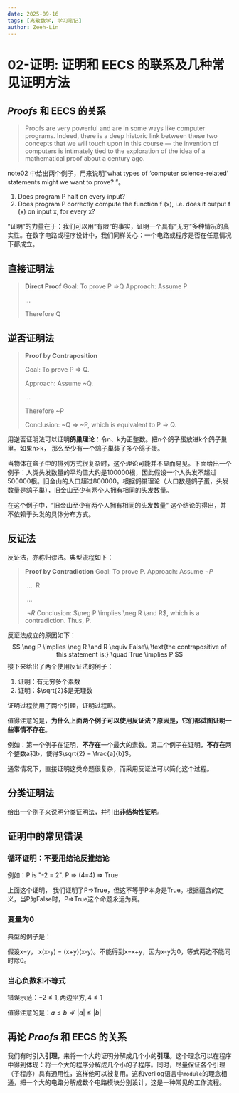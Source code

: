 ```yaml
---
date: 2025-09-16
tags: [离散数学, 学习笔记]
author: Zeeh-Lin
---
```


# 02-证明: 证明和 EECS 的联系及几种常见证明方法

## *Proofs* 和 EECS 的关系

>Proofs are very powerful and are in some ways like computer programs. Indeed, there is a deep historic link between these two concepts that we will touch upon in this course — the invention of computers is intimately tied to the exploration of the idea of a mathematical proof about a century ago.  

note02 中给出两个例子，用来说明“what types of ‘computer science-related’ statements might we want to prove?  ”。

1. Does program P halt on every input? 
2. Does program P correctly compute the function f (x), i.e. does it output f (x) on input x, for every x?   

“证明”的力量在于：我们可以用“有限”的事实，证明一个具有“无穷”多种情况的真实性。在数字电路或程序设计中，我们同样关心：一个电路或程序是否在任意情况下都成立。



## 直接证明法

> **Direct Proof**
> Goal: To prove P =>Q
> Approach: Assume P
>
> ...
>
> Therefore Q




## 逆否证明法

>**Proof by Contraposition** 
>
>Goal: To prove P => Q. 
>
>Approach: Assume ~Q. 
>
>... 
>
>Therefore ~P 
>
>Conclusion: ~Q => ~P, which is equivalent to P => Q.

用逆否证明法可以证明**鸽巢理论**：令n、k为正整数。把n个鸽子蛋放进k个鸽子巢里。如果n>k， 那么至少有一个鸽子巢装了多个鸽子蛋。

当物体在盒子中的排列方式很复杂时，这个理论可能并不显而易见。下面给出一个例子：人类头发数量的平均值大约是100000根，因此假设一个人头发不超过500000根。旧金山的人口超过800000。根据鸽巢理论（人口数是鸽子蛋，头发数量是鸽子巢），旧金山至少有两个人拥有相同的头发数量。

在这个例子中，“旧金山至少有两个人拥有相同的头发数量” 这个结论的得出，并不依赖于头发的具体分布方式。



##  反证法

反证法，亦称归谬法。典型流程如下：

> **Proof by Contradiction**
> Goal: To prove P.
> Approach: Assume $\neg P$
>
> ​			...
> ​			R
>
> ​			...
>
> ​			$\neg R$
> Conclusion: $\neg P \implies \neg R \and R$, which is a contradiction. Thus, P.

反证法成立的原因如下：
$$
\neg P \implies \neg R \and R \equiv False\\
\text{the contrapositive of this statement is:} \quad True \implies P
$$
接下来给出了两个使用反证法的例子：

1. 证明：有无穷多个素数
2. 证明：$\sqrt{2}$是无理数

证明过程使用了两个引理，证明过程略。

值得注意的是，**为什么上面两个例子可以使用反证法？**原因是，它们都试图证明一些事情**不存在**。

例如：第一个例子在证明，**不存在**一个最大的素数。第二个例子在证明，**不存在**两个整数a和b，使得$\sqrt{2} = \frac{a}{b}$。

通常情况下，直接证明这类命题很复杂，而采用反证法可以简化这个过程。



## 分类证明法

给出一个例子来说明分类证明法，并引出**非结构性证明**。



## 证明中的常见错误

### 循环证明：不要用结论反推结论

例如：P is "-2 = 2".	P => (4=4) => True

上面这个证明， 我们证明了P=>True，但这不等于P本身是True。根据蕴含的定义，当P为False时，P=>True这个命题永远为真。

### 变量为0

典型的例子是：

假设x=y， x(x-y) = (x+y)(x-y)。不能得到x=x+y，因为x-y为0，等式两边不能同时除0。

### 当心负数和不等式

错误示范：$-2 \leq 1, \text{两边平方}, 4 \leq 1$

值得注意的是：$a\leq b \not\Rightarrow |a|\leq |b|$



## 再论 *Proofs* 和 EECS 的关系

我们有时引入**引理**，来将一个大的证明分解成几个小的**引理**。这个理念可以在程序中得到体现：将一个大的程序分解成几个小的子程序。同时，尽量保证各个引理（子程序）具有通用性，这样他可以被复用。这和verilog语言中`module`的理念相通，把一个大的电路分解成数个电路模块分别设计，这是一种常见的工作流程。
